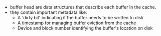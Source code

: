 - buffer head are data structures that describe each buffer in the cache.
- they contain important metadata like:
	- A 'dirty bit' indicating if the buffer needs to be written to disk
	- A timestamp for managing buffer eviction from the cache
	- Device and block number identifying the buffer's location on disk